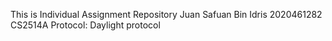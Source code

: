 This is Individual Assignment Repository 
Juan Safuan Bin Idris 2020461282 CS2514A
Protocol: Daylight protocol
